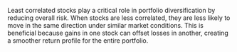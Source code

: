 Least correlated stocks play a critical role in portfolio diversification by reducing overall risk. When stocks are less correlated, they are less likely to move in the same direction under similar market conditions. This is beneficial because gains in one stock can offset losses in another, creating a smoother return profile for the entire portfolio.
